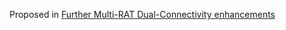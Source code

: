 
Proposed in [Further Multi-RAT Dual-Connectivity enhancements](../3GPP%20Work%20Items/Release%2017/Further%20Multi-RAT%20Dual-Connectivity%20enhancements.md)
